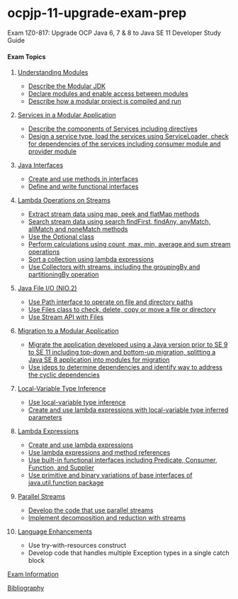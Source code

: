 # ocpjp-11-upgrade-exam-prep
Exam 1Z0-817: Upgrade OCP Java 6, 7 &amp; 8 to Java SE 11 Developer Study Guide

#### Exam Topics

1. ​[Understanding Modules​](notes/understanding_modules)
   * [Describe the Modular JDK​](notes/understanding_modules/describe_the_modular_jdk.md​)
   * [​Declare modules and enable access between modules​](notes/understanding_modules/declare_modules_and_enable_access_between_modules.md)
   * [​Describe how a modular project is compiled and run​](notes/understanding_modules/describe_how_a_modular_project_is_compiled_and_run.md)

2. [Services in a Modular Application](notes/services_in_a_modular_application)
    * [Describe the components of Services including directives](/notes/services_in_a_modular_application/describe_the_components_of_services_including_directives.md)
    * [Design a service type, load the services using ServiceLoader, check for dependencies of the services including
   consumer module and provider module](/notes/services_in_a_modular_application/design_service_type_load_using_service_loader_check_for_dependencies.md)

3. [Java Interfaces](notes/java_interfaces)
    * [Create and use methods in interfaces](notes/java_interfaces/create_and_use_methods_in_interfaces.md)
    * [Define and write functional interfaces](notes/java_interfaces/define_and_write_functional_interfaces.md)

4. [Lambda Operations on Streams](notes/lambda_operations_on_streams)
    * [Extract stream data using map, peek and flatMap methods](notes/lambda_operations_on_streams/extract_stream_data_using_map_peek_and_flatMap_methods.md)
    * [Search stream data using search findFirst, findAny, anyMatch, allMatch and noneMatch methods](notes/lambda_operations_on_streams/search_stream_data_using_search_findFirst_findAny_anyMatch_allMatch_and_noneMatch_methods.md)
    * [Use the Optional class](notes/lambda_operations_on_streams/use_the_optional_class.md)
    * [Perform calculations using count, max, min, average and sum stream operations](notes/lambda_operations_on_streams/use_the_optional_class.md)
    * [Sort a collection using lambda expressions](notes/lambda_operations_on_streams/sort_a_collection_using_lambda_expressions.md)
    * [Use Collectors with streams, including the groupingBy and partitioningBy operation](notes/lambda_operations_on_streams/use_collectors_with_streams_including_the_groupingBy_and_partitioningBy_operation.md)

5. [Java File I/O (NIO.2)](notes/java_file_io_nio2)
    * [Use Path interface to operate on file and directory paths](notes/java_file_io_nio2/use_path_interface_to_operate_on_file_and_directory_paths.md)
    * [Use Files class to check, delete, copy or move a file or directory](/notes/java_file_io_nio2/use_files_class_to_check_delete_copy_or_move_a_file_or_directory.md)
    * [Use Stream API with Files](/notes/java_file_io_nio2/use_stream_api_with_files.md)

6. [Migration to a Modular Application](notes/migration_to_a_modular_application)
    * [Migrate the application developed using a Java version prior to SE 9 to SE 11 including top-down and bottom-up
  migration, splitting a Java SE 8 application into modules for migration](notes/migration_to_a_modular_application/migrate_application_to_java_11_using_top_down_and_bottom_up_migration.md)
    * [Use jdeps to determine dependencies and identify way to address the cyclic dependencies](notes/migration_to_a_modular_application/use_jdeps_to_determine_dependencies_and_identify_way_to_address_the_cyclic_dependencies.md)

7. [Local-Variable Type Inference](notes/local_variable_type_inference)
    * [Use local-variable type inference](notes/local_variable_type_inference/use_local_variable_type_inference.md)
    * [Create and use lambda expressions with local-variable type inferred parameters](notes/local_variable_type_inference/create_and_use_lambda_expressions_with_local_variable_type_inferred_parameters.md)

8. [Lambda Expressions](notes/lambda_expressions)
    * [Create and use lambda expressions](/notes/lambda_expressions/create_and_use_lambda_expressions.md)
    * [Use lambda expressions and method references](/notes/lambda_expressions/use_lambda_expressions_and_method_references.md)
    * [Use built-in functional interfaces including Predicate, Consumer, Function, and Supplier](notes/lambda_expressions/use_built-in_functional_interfaces_including_predicate_consumer_function_and_supplier.md)
    * [Use primitive and binary variations of base interfaces of java.util.function package](notes/lambda_expressions/use_primitive_and_binary_variations_of_base_interfaces_of_java_util_function_package.md)

9. [Parallel Streams](notes/parallel_streams)
    * [Develop the code that use parallel streams](notes/parallel_streams/develop_the_code_that_use_parallel_streams.md)
    * [Implement decomposition and reduction with streams](notes/parallel_streams/implement_decomposition_and_reduction_with_streams.md)

10. [Language Enhancements](notes/language_enhancements)
    * Use try-with-resources construct
    * Develop code that handles multiple Exception types in a single catch block
    
[Exam Information](notes/exam_information.md)

[Bibliography](notes/bibliography.md)